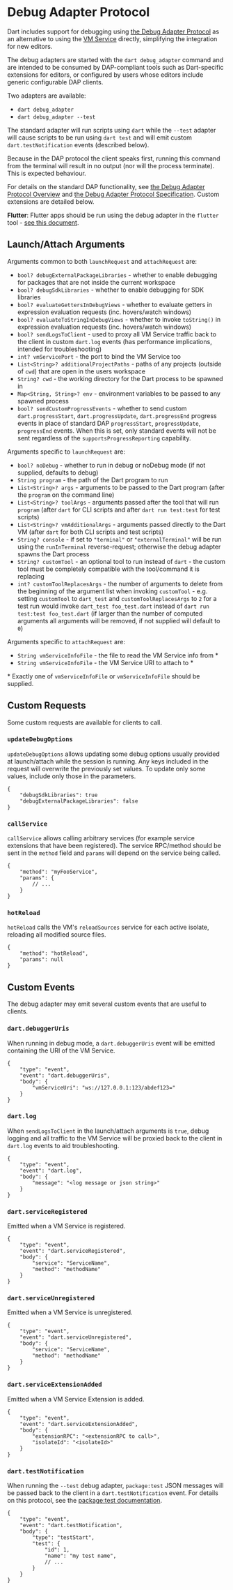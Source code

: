 # Debug Adapter Protocol

Dart includes support for debugging using [the Debug Adapter Protocol](https://microsoft.github.io/debug-adapter-protocol/) as an alternative to using the [VM Service](https://github.com/dart-lang/sdk/blob/master/runtime/vm/service/service.md) directly, simplifying the integration for new editors.

The debug adapters are started with the `dart debug_adapter` command and are intended to be consumed by DAP-compliant tools such as Dart-specific extensions for editors, or configured by users whose editors include generic configurable DAP clients.

Two adapters are available:

- `dart debug_adapter`
- `dart debug_adapter --test`

The standard adapter will run scripts using `dart` while the `--test` adapter will cause scripts to be run using `dart test` and will emit custom `dart.testNotification` events (described below).

Because in the DAP protocol the client speaks first, running this command from the terminal will result in no output (nor will the process terminate). This is expected behaviour.

For details on the standard DAP functionality, see [the Debug Adapter Protocol Overview](https://microsoft.github.io/debug-adapter-protocol/) and [the Debug Adapter Protocol Specification](https://microsoft.github.io/debug-adapter-protocol/specification). Custom extensions are detailed below.

**Flutter**: Flutter apps should be run using the debug adapter in the `flutter` tool - [see this document](https://github.com/flutter/flutter/blob/master/packages/flutter_tools/lib/src/debug_adapters/README.md).

## Launch/Attach Arguments

Arguments common to both `launchRequest` and `attachRequest` are:

- `bool? debugExternalPackageLibraries` - whether to enable debugging for packages that are not inside the current workspace
- `bool? debugSdkLibraries` - whether to enable debugging for SDK libraries
- `bool? evaluateGettersInDebugViews` - whether to evaluate getters in expression evaluation requests (inc. hovers/watch windows)
- `bool? evaluateToStringInDebugViews` - whether to invoke `toString()` in expression evaluation requests (inc. hovers/watch windows)
- `bool? sendLogsToClient` - used to proxy all VM Service traffic back to the client in custom `dart.log` events (has performance implications, intended for troubleshooting)
- `int? vmServicePort` - the port to bind the VM Service too
- `List<String>? additionalProjectPaths` - paths of any projects (outside of `cwd`) that are open in the users workspace
- `String? cwd` - the working directory for the Dart process to be spawned in
- `Map<String, String>? env` - environment variables to be passed to any spawned process
- `bool? sendCustomProgressEvents` - whether to send custom `dart.progressStart`, `dart.progressUpdate`, `dart.progressEnd` progress events in place of standard DAP `progressStart`, `progressUpdate`, `progressEnd` events. When this is set, only standard events will not be sent regardless of the `supportsProgressReporting` capability.

Arguments specific to `launchRequest` are:

- `bool? noDebug` - whether to run in debug or noDebug mode (if not supplied, defaults to debug)
- `String program` - the path of the Dart program to run
- `List<String>? args` - arguments to be passed to the Dart program (after the `program` on the command line)
- `List<String>? toolArgs` - arguments passed after the tool that will run `program` (after `dart` for CLI scripts and after `dart run test:test` for test scripts)
- `List<String>? vmAdditionalArgs` - arguments passed directly to the Dart VM (after `dart` for both CLI scripts and test scripts)
- `String? console` - if set to `"terminal"` or `"externalTerminal"` will be run using the `runInTerminal` reverse-request; otherwise the debug adapter spawns the Dart process
- `String? customTool` - an optional tool to run instead of `dart` - the custom tool must be completely compatible with the tool/command it is replacing
- `int? customToolReplacesArgs` - the number of arguments to delete from the beginning of the argument list when invoking `customTool` - e.g. setting `customTool` to `dart_test` and
  `customToolReplacesArgs` to `2` for a test run would invoke `dart_test foo_test.dart` instead of `dart run test:test foo_test.dart` (if larger than the number of computed arguments all arguments will be removed, if not supplied will default to `0`)

Arguments specific to `attachRequest` are:

- `String vmServiceInfoFile` - the file to read the VM Service info from \*
- `String vmServiceInfoFile` - the VM Service URI to attach to \*

\* Exactly one of `vmServiceInfoFile` or `vmServiceInfoFile` should be supplied.

## Custom Requests

Some custom requests are available for clients to call.

### `updateDebugOptions`

`updateDebugOptions` allows updating some debug options usually provided at launch/attach while the session is running. Any keys included in the request will overwrite the previously set values. To update only some values, include only those in the parameters.

```
{
	"debugSdkLibraries": true
	"debugExternalPackageLibraries": false
}
```

### `callService`

`callService` allows calling arbitrary services (for example service extensions that have been registered). The service RPC/method should be sent in the `method` field and `params` will depend on the service being called.

```
{
	"method": "myFooService",
	"params": {
		// ...
	}
}
```

### `hotReload`

`hotReload` calls the VM's `reloadSources` service for each active isolate, reloading all modified source files.

```
{
	"method": "hotReload",
	"params": null
}
```

## Custom Events

The debug adapter may emit several custom events that are useful to clients.

### `dart.debuggerUris`

When running in debug mode, a `dart.debuggerUris` event will be emitted containing the URI of the VM Service.

```
{
	"type": "event",
	"event": "dart.debuggerUris",
	"body": {
		"vmServiceUri": "ws://127.0.0.1:123/abdef123="
	}
}
```

### `dart.log`

When `sendLogsToClient` in the launch/attach arguments is `true`, debug logging and all traffic to the VM Service will be proxied back to the client in `dart.log` events to aid troubleshooting.

```
{
	"type": "event",
	"event": "dart.log",
	"body": {
		"message": "<log message or json string>"
	}
}
```

### `dart.serviceRegistered`

Emitted when a VM Service is registered.

```
{
	"type": "event",
	"event": "dart.serviceRegistered",
	"body": {
		"service": "ServiceName",
		"method": "methodName"
	}
}
```

### `dart.serviceUnregistered`

Emitted when a VM Service is unregistered.

```
{
	"type": "event",
	"event": "dart.serviceUnregistered",
	"body": {
		"service": "ServiceName",
		"method": "methodName"
	}
}
```

### `dart.serviceExtensionAdded`

Emitted when a VM Service Extension is added.

```
{
	"type": "event",
	"event": "dart.serviceExtensionAdded",
	"body": {
		"extensionRPC": "<extensionRPC to call>",
		"isolateId": "<isolateId>"
	}
}
```

### `dart.testNotification`

When running the `--test` debug adapter, `package:test` JSON messages will be passed back to the client in a `dart.testNotification` event. For details on this protocol, see the [package:test documentation](https://github.com/dart-lang/test/blob/master/pkgs/test/doc/json_reporter.md).

```
{
	"type": "event",
	"event": "dart.testNotification",
	"body": {
		"type": "testStart",
		"test": {
			"id": 1,
			"name": "my test name",
			// ...
		}
	}
}
```
